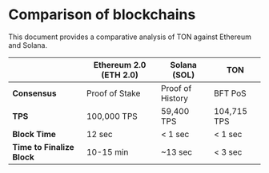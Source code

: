 # Comparison of blockchains

This document provides a comparative analysis of TON against Ethereum and Solana.

|                            | Ethereum 2.0 (ETH 2.0) | Solana (SOL)     | TON         |
|----------------------------|------------------------|------------------|-------------|
| **Consensus**              | Proof of Stake         | Proof of History | BFT PoS     |
| **TPS**                    | 100,000 TPS            | 59,400 TPS       | 104,715 TPS |
| **Block Time**             | 12 sec                 | < 1 sec          | < 1 sec     |
| **Time to Finalize Block** | 10-15 min              | ~13 sec          | < 3 sec     |